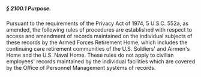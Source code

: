 ##### § 2100.1 Purpose. #####

Pursuant to the requirements of the Privacy Act of 1974, 5 U.S.C. 552a, as amended, the following rules of procedures are established with respect to access and amendment of records maintained on the individual subjects of these records by the Armed Forces Retirement Home, which includes the continuing care retirement communities of the U.S. Soldiers' and Airmen's Home and the U.S. Naval Home. These rules do not apply to civilian employees' records maintained by the individual facilities which are covered by the Office of Personnel Management systems of records.
